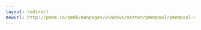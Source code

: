 ```yaml
---
layout: redirect
newurl: http://pmem.io/pmdk/manpages/windows/master/pmempool/pmempool-dump.1.html
---
```

